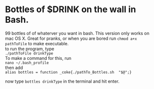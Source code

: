 # Bottles of $DRINK on the wall in Bash.
99 bottles of of whaterver you want in bash. This version only works on mac OS X. Great for pranks, or when you are bored 
run `chmod a+x pathToFile` to make executable.  
to run the program, type  
`./pathToFile drinkType`  
To make a command for this, run  
`nano ~/.bash_profile`  
then add  
`alias bottles = function _coke{./pathTo_Bottles.sh  "$@";}`    

now type `bottles drinkType` in the terminal and hit enter.  

